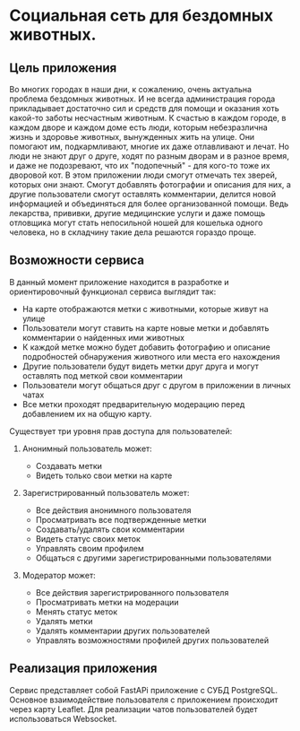 # Социальная сеть для бездомных животных.

## Цель приложения

Во многих городах в наши дни, к сожалению, очень актуальна проблема бездомных животных. 
И не всегда администрация города прикладывает достаточно сил и средств для помощи и оказания хоть какой-то заботы несчастным животным.
К счастью в каждом городе, в каждом дворе и каждом доме есть люди, которым небезразлична жизнь и здоровье животных, вынужденных жить на улице. 
Они помогают им, подкармливают, многие их даже отлавливают и лечат.
Но люди не знают друг о друге, ходят по разным дворам и в разное время, и даже не подозревают, что их "подопечный" - для кого-то тоже их дворовой кот. 
В этом приложении люди смогут отмечать тех зверей, которых они знают. 
Смогут добавлять фотографии и описания для них, а другие пользователи смогут оставлять комментарии, делится новой информацией и объединяться для более организованной помощи. 
Ведь лекарства, прививки, другие медицинские услуги и даже помощь отловщика могут стать непосильной ношей для кошелька одного человека, но в складчину такие дела решаются гораздо проще. 


## Возможности сервиса

В данный момент приложение находится в разработке и ориентировочный функционал сервиса выглядит так:

- На карте отображаются метки с животными, которые живут на улице
- Пользователи могут ставить на карте новые метки и добавлять комментарии о найденных ими животных
- К каждой метке можно будет добавить фотографию и описание подробностей обнаружения животного или места его нахождения
- Другие пользователи будут видеть метки друг друга и могут оставлять под меткой свои комментарии
- Пользователи могут общаться друг с другом в приложении в личных чатах
- Все метки проходят предварительную модерацию перед добавлением их на общую карту. 

Существует три уровня прав доступа для пользователей:
1) Анонимный пользователь может:
    - Создавать метки
    - Видеть только свои метки на карте
   
2) Зарегистрированный пользователь может:
   - Все действия анонимного пользователя
   - Просматривать все подтвержденные метки
   - Создавать/удалять свои комментарии
   - Видеть статус своих меток
   - Управлять своим профилем
   - Общаться с другими зарегистрированными пользователями

3) Модератор может:
   - Все действия зарегистрированного пользователя
   - Просматривать метки на модерации
   - Менять статус меток
   - Удалять метки
   - Удалять комментарии других пользователей
   - Управлять возможностями профилей других пользователей


## Реализация приложения
Сервис представляет собой FastAPi приложение с СУБД PostgreSQL. 
Основное взаимодействие пользователя с приложением происходит через карту Leaflet.
Для реализации чатов пользователей будет использоваться Websocket.


